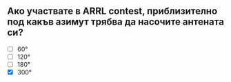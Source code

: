 ## Ако участвате в ARRL contest, приблизително под какъв азимут трябва да насочите антената си?

<!-- Верният отговор е отбелязан с [X] -->

- [ ] 60°
- [ ] 120°
- [ ] 180°
- [X] 300°
